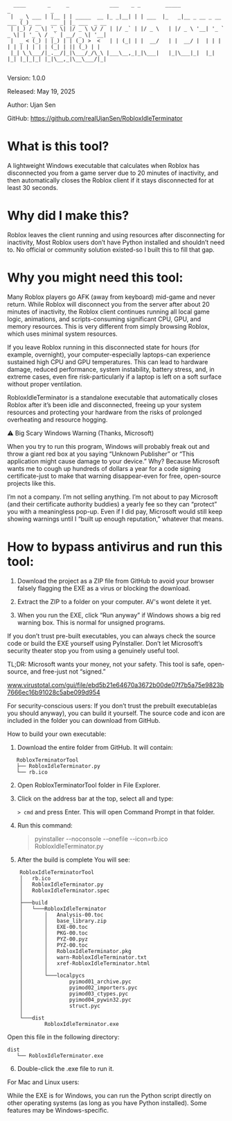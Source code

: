 ```
  ____       _     _             ___    _ _        _____                   _             _             
 |  _ \ ___ | |__ | | _____  __ |_ _|__| | | ___  |_   _|__ _ __ _ __ ___ (_)_ __   __ _| |_ ___  _ __ 
 | |_) / _ \| '_ \| |/ _ \ \/ /  | |/ _` | |/ _ \   | |/ _ \ '__| '_ ` _ \| | '_ \ / _` | __/ _ \| '__|
 |  _ < (_) | |_) | | (_) >  <   | | (_| | |  __/   | |  __/ |  | | | | | | | | | | (_| | || (_) | |   
 |_| \_\___/|_.__/|_|\___/_/\_\ |___\__,_|_|\___|   |_|\___|_|  |_| |_| |_|_|_| |_|\__,_|\__\___/|_|   
                                                                                                       
```
                                                                                                                                                                   
                                                                                                        
Version: 1.0.0

Released: May 19, 2025

Author: Ujan Sen

GitHub: https://github.com/realUjanSen/RobloxIdleTerminator




# What is this tool?

A lightweight Windows executable that calculates when Roblox has disconnected you from a game server 
due to 20 minutes of inactivity, and then automatically closes the Roblox client if it stays 
disconnected for at least 30 seconds.


# Why did I make this?

Roblox leaves the client running and using resources after disconnecting for inactivity, 
Most Roblox users don’t have Python installed and shouldn’t need to. 
No official or community solution existed-so I built this to fill that gap.


# Why you might need this tool:

Many Roblox players go AFK (away from keyboard) mid-game and never return. While Roblox will 
disconnect you from the server after about 20 minutes of inactivity, the Roblox client continues 
running all local game logic, animations, and scripts-consuming significant CPU, GPU, and 
memory resources. This is very different from simply browsing Roblox, which uses minimal 
system resources.

If you leave Roblox running in this disconnected state for hours (for example, overnight), your 
computer-especially laptops-can experience sustained high CPU and GPU temperatures. This can lead 
to hardware damage, reduced performance, system instability, battery stress, and, in extreme cases, 
even fire risk-particularly if a laptop is left on a soft surface without proper ventilation.

RobloxIdleTerminator is a standalone executable that automatically closes Roblox after it’s 
been idle and disconnected, freeing up your system resources and protecting your hardware from 
the risks of prolonged overheating and resource hogging.  



⚠️ Big Scary Windows Warning (Thanks, Microsoft)

When you try to run this program, Windows will probably freak out and throw a giant red box at you 
saying “Unknown Publisher” or “This application might cause damage to your device.” Why? Because 
Microsoft wants me to cough up hundreds of dollars a year for a code signing certificate-just to make that 
warning disappear-even for free, open-source projects like this.

I’m not a company. I’m not selling anything. I’m not about to pay Microsoft (and their certificate 
authority buddies) a yearly fee so they can “protect” you with a meaningless pop-up. Even if I did 
pay, Microsoft would still keep showing warnings until I “built up enough reputation,” whatever 
that means.

#  How to bypass antivirus and run this tool:

1. Download the project as a ZIP file from GitHub to avoid your browser falsely flagging the EXE as 
a virus or blocking the download.

2. Extract the ZIP to a folder on your computer. AV's wont delete it yet.

3. When you run the EXE, click “Run anyway” if Windows shows a big red warning box. This is normal 
for unsigned programs.

If you don’t trust pre-built executables, you can always check the source code or build the EXE 
yourself using PyInstaller. Don’t let Microsoft’s security theater stop you from using a genuinely 
useful tool.

TL;DR:
Microsoft wants your money, not your safety. 
This tool is safe, open-source, and free-just not “signed.”

www.virustotal.com/gui/file/ebd5b21e64670a3672b00de07f7b5a75e9823b7666ec16b91028c5abe099d954

For security-conscious users:
If you don’t trust the prebuilt executable(as you should anyway), you can build it yourself. 
The source code and icon are included in the folder you can download from GitHub.

How to build your own executable:

1. Download the entire folder from GitHub. It will contain:
```
   RobloxTerminatorTool
   ├── RobloxIdleTerminator.py
   └── rb.ico
```
2. Open RobloxTerminatorTool folder in File Explorer.

3. Click on the address bar at the top, select all and type:

   ```> cmd```
   and press Enter. This will open Command Prompt in that folder.

4. Run this command:

   > pyinstaller --noconsole --onefile --icon=rb.ico RobloxIdleTerminator.py

5. After the build is complete
   You will see:
```
	RobloxIdleTerminatorTool
	│   rb.ico
	│   RobloxIdleTerminator.py
	│   RobloxIdleTerminator.spec
	│
	├───build
	│   └───RobloxIdleTerminator
	│       │   Analysis-00.toc
	│       │   base_library.zip
	│       │   EXE-00.toc
	│       │   PKG-00.toc
	│       │   PYZ-00.pyz
	│       │   PYZ-00.toc
	│       │   RobloxIdleTerminator.pkg
	│       │   warn-RobloxIdleTerminator.txt
	│       │   xref-RobloxIdleTerminator.html
	│       │
	│       └───localpycs
	│               pyimod01_archive.pyc
	│               pyimod02_importers.pyc
	│               pyimod03_ctypes.pyc
	│               pyimod04_pywin32.pyc
	│               struct.pyc
	│
	└───dist
	        RobloxIdleTerminator.exe

```
Open this file in the following directory:
```
dist
   └── RobloxIdleTerminator.exe
```
6. Double-click the .exe file to run it.


 For Mac and Linux users:

While the EXE is for Windows, you can run the Python script directly on other operating 
systems (as long as you have Python installed). Some features may be Windows-specific.
